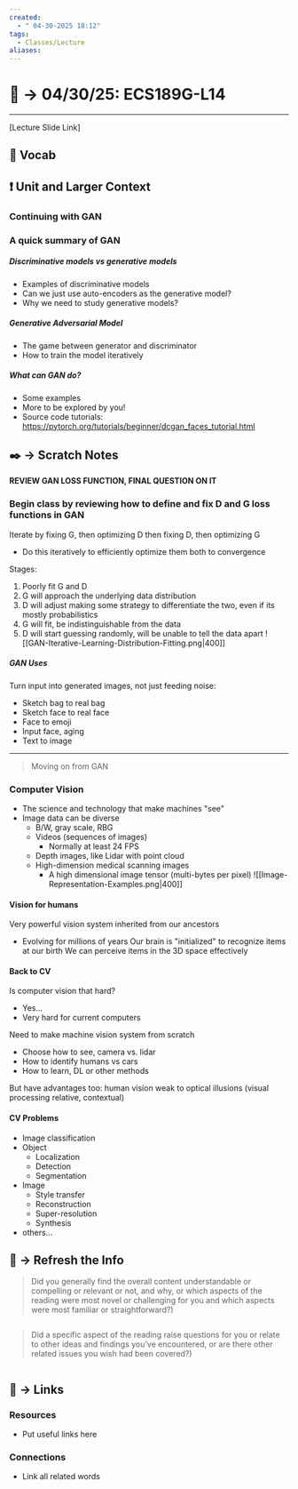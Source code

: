 ```yaml
---
created:
  - " 04-30-2025 18:12"
tags:
  - Classes/Lecture
aliases:
---
```


# 📗 ->  04/30/25: ECS189G-L14
---
[Lecture Slide Link]

## 🎤 Vocab



## ❗ Unit and Larger Context
### Continuing with GAN


### A quick summary of GAN
##### Discriminative models vs generative models
- Examples of discriminative models
- Can we just use auto-encoders as the generative model?
- Why we need to study generative models?
##### Generative Adversarial Model
- The game between generator and discriminator
- How to train the model iteratively
##### What can GAN do?
- Some examples
- More to be explored by you!
- Source code tutorials: https://pytorch.org/tutorials/beginner/dcgan_faces_tutorial.html


## ✒️ -> Scratch Notes
**REVIEW GAN LOSS FUNCTION, FINAL QUESTION ON IT**
### Begin class by reviewing how to define and fix D and G loss functions in GAN
Iterate by fixing G, then optimizing D
then fixing D, then optimizing G
- Do this iteratively to efficiently optimize them both to convergence

Stages:
1) Poorly fit G and D
2) G will approach the underlying data distribution
3) D will adjust making some strategy to differentiate the two, even if its mostly probabilistics
4) G will fit, be indistinguishable from the data
5) D will start guessing randomly, will be unable to tell the data apart
![[GAN-Iterative-Learning-Distribution-Fitting.png|400]]

##### GAN Uses
Turn input into generated images, not just feeding noise:
- Sketch bag to real bag
- Sketch face to real face
- Face to emoji
- Input face, aging
- Text to image

---
> Moving on from GAN
### Computer Vision
- The science and technology that make machines "see"
- Image data can be diverse
	- B/W, gray scale, RBG
	- Videos (sequences of images)
		- Normally at least 24 FPS
	- Depth images, like Lidar with point cloud
	- High-dimension medical scanning images
		- A high dimensional image tensor (multi-bytes per pixel)
![[Image-Representation-Examples.png|400]]

#### Vision for humans
Very powerful vision system inherited from our ancestors
- Evolving for millions of years
Our brain is "initialized" to recognize items at our birth
We can perceive items in the 3D space effectively

#### Back to CV
Is computer vision that hard?
- Yes...
- Very hard for current computers

Need to make machine vision system from scratch
- Choose how to see, camera vs. lidar
- How to identify humans vs cars
- How to learn, DL or other methods

But have advantages too: human vision weak to optical illusions (visual processing relative, contextual)

#### CV Problems
- Image classification
- Object
	- Localization
	- Detection
	- Segmentation
- Image
	- Style transfer
	- Reconstruction
	- Super-resolution
	- Synthesis
- others...






## 🧪 -> Refresh the Info
> Did you generally find the overall content understandable or compelling or relevant or not, and why, or which aspects of the reading were most novel or challenging for you and which aspects were most familiar or straightforward?)  
```

```

> Did a specific aspect of the reading raise questions for you or relate to other ideas and findings you’ve encountered, or are there other related issues you wish had been covered?)
```

```




## 🔗 -> Links
### Resources
- Put useful links here


### Connections
- Link all related words
